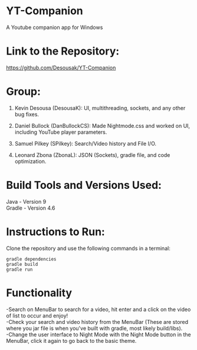 # YT-Companion
A Youtube companion app for Windows

# Link to the Repository:
https://github.com/Desousak/YT-Companion

# Group:
1) Kevin Desousa  (DesousaK): UI, multithreading, sockets, and any other bug fixes.

2) Daniel Bullock (DanBullockCS): Made Nightmode.css and worked on UI, including YouTube player parameters.

3) Samuel Pilkey  (SPilkey): Search/Video history and File I/O.

4) Leonard Zbona  (ZbonaL): JSON (Sockets), gradle file, and code optimization.  

# Build Tools and Versions Used:  
Java - Version 9  
Gradle - Version 4.6  

# Instructions to Run:  
Clone the repository and use the following commands in a terminal:  
```
gradle dependencies  
gradle build  
gradle run  
```

# Functionality  
-Search on MenuBar to search for a video, hit enter and a click on the video of list to occur and enjoy!  
-Check your search and video history from the MenuBar (These are stored where you jar file is when you've built with gradle, most likely build/libs).  
-Change the user interface to Night Mode with the Night Mode button in the MenuBar, click it again to go back to the basic theme.
